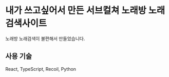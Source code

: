 # 내가 쓰고싶어서 만든 서브컬쳐 노래방 노래 검색사이트

노래방 노래검색이 불편해서 만들었습니다.

## 사용 기술

React, TypeScript, Recoil, Python
